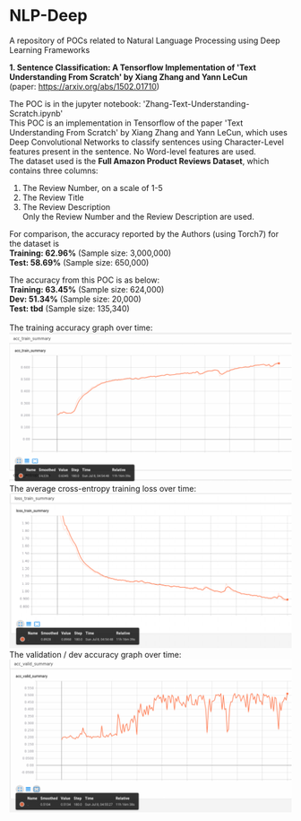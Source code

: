 # NLP-Deep
A repository of POCs related to Natural Language Processing using Deep Learning Frameworks

**1. Sentence Classification: A Tensorflow Implementation of 'Text Understanding From Scratch' by Xiang Zhang and Yann LeCun** <br/>
(paper: https://arxiv.org/abs/1502.01710)

The POC is in the jupyter notebook: 'Zhang-Text-Understanding-Scratch.ipynb' <br />
This POC is an implementation in Tensorflow of the paper 'Text Understanding From Scratch' by Xiang Zhang and Yann LeCun, which uses Deep Convolutional Networks to classify sentences using Character-Level features present in the sentence. No Word-level features are used. <br />
The dataset used is the **Full Amazon Product Reviews Dataset**, which contains three columns: <br/>
1. The Review Number, on a scale of 1-5 <br/>
2. The Review Title <br/>
3. The Review Description <br/>
Only the Review Number and the Review Description are used.

For comparison, the accuracy reported by the Authors (using Torch7) for the dataset is <br />
**Training: 62.96%** (Sample size: 3,000,000) <br />
**Test: 58.69%** (Sample size: 650,000) <br />

The accuracy from this POC is as below: <br />
**Training: 63.45%** (Sample size: 624,000) <br/>
**Dev: 51.34%** (Sample size: 20,000) <br/>
**Test: tbd** (Sample size: 135,340) <br/>
<br/>
The training accuracy graph over time:
![alt text](https://github.com/nitinvwaran/NLP-Deep/blob/master/Sentence-Classification/Zhang_Text_Understanding_Scratch/Train_Accuracy_Tensorboard.PNG)
<br />
The average cross-entropy training loss over time:
![alt text](https://github.com/nitinvwaran/NLP-Deep/blob/master/Sentence-Classification/Zhang_Text_Understanding_Scratch/Cross_Entropy_Average_Loss_Tensorboard.PNG)
<br />
The validation / dev accuracy graph over time:
![alt text](https://github.com/nitinvwaran/NLP-Deep/blob/master/Sentence-Classification/Zhang_Text_Understanding_Scratch/Valid_Accuracy_Tensorboard.PNG)
